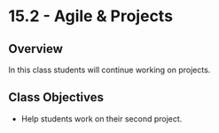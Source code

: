 # 15.2 - Agile & Projects

## Overview

In this class students will continue working on projects.

## Class Objectives

- Help students work on their second project.
